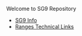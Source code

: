 Welcome to SG9 Repository

* [SG9 Info](https://github.com/cplusplus/SG9/blob/main/Info.md)
* [Ranges Technical Links](https://github.com/cplusplus/SG9/blob/main/TechnicalLinks.md)

